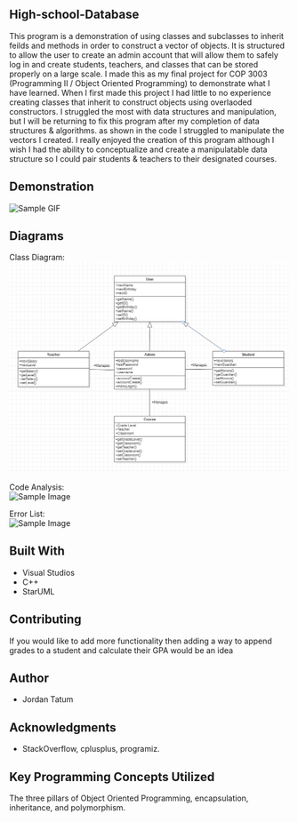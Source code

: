 ## High-school-Database

This program is a demonstration of using classes and subclasses to inherit feilds and methods in order to construct a vector of objects. It is structured to allow the user to create an admin account that will allow them to safely log in and create students, teachers, and classes that can be stored properly on a large scale. I made this as my final project for COP 3003 (Programming II / Object Oriented Programming) to demonstrate what I have learned. When I first made this project I had little to no experience creating classes that inherit to construct objects using overlaoded constructors. I struggled the most with data structures and manipulation, but I will be returning to fix this program after my completion of data structures & algorithms. as shown in the code I struggled to manipulate the vectors I created. I really enjoyed the creation of this program although I wish I had the ability to conceptualize and create a manipulatable data structure so I could pair students & teachers to their designated courses.  <br />

## Demonstration
![Sample GIF](docs/octocat_github.gif) 

## Diagrams
Class Diagram: <br />
 ![Sample Image](docs/classdiagram.png) <br />
 
Code Analysis: <br />
 ![Sample Image](docs/9919.png) <br />
 
Error List: <br />
 ![Sample Image](docs/9919.png) <br />
 
## Built With

* Visual Studios
* C++
* StarUML  

## Contributing

If you would like to add more functionality then adding a way to append grades to a student and calculate their GPA would be an idea <br />

## Author

* Jordan Tatum

## Acknowledgments

* StackOverflow, cplusplus, programiz. <br />

## Key Programming Concepts Utilized

The three pillars of Object Oriented Programming, encapsulation, inheritance, and polymorphism. <br />


